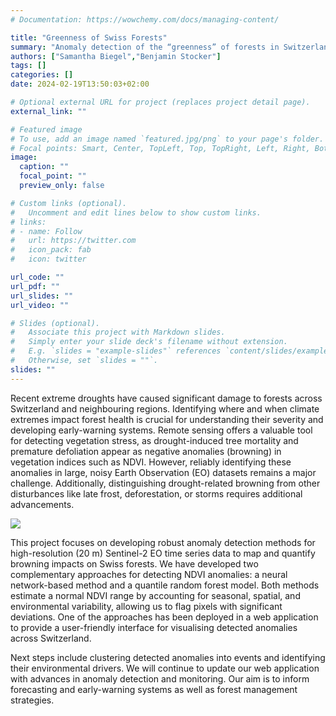 ```yaml
---
# Documentation: https://wowchemy.com/docs/managing-content/

title: "Greenness of Swiss Forests"
summary: "Anomaly detection of the “greenness” of forests in Switzerland."
authors: ["Samantha Biegel","Benjamin Stocker"]
tags: []
categories: []
date: 2024-02-19T13:50:03+02:00

# Optional external URL for project (replaces project detail page).
external_link: ""

# Featured image
# To use, add an image named `featured.jpg/png` to your page's folder.
# Focal points: Smart, Center, TopLeft, Top, TopRight, Left, Right, BottomLeft, Bottom, BottomRight.
image:
  caption: ""
  focal_point: ""
  preview_only: false

# Custom links (optional).
#   Uncomment and edit lines below to show custom links.
# links:
# - name: Follow
#   url: https://twitter.com
#   icon_pack: fab
#   icon: twitter

url_code: ""
url_pdf: ""
url_slides: ""
url_video: ""

# Slides (optional).
#   Associate this project with Markdown slides.
#   Simply enter your slide deck's filename without extension.
#   E.g. `slides = "example-slides"` references `content/slides/example-slides.md`.
#   Otherwise, set `slides = ""`.
slides: ""
---
```


Recent extreme droughts have caused significant damage to forests across Switzerland and neighbouring regions. Identifying where and when climate extremes impact forest health is crucial for understanding their severity and developing early-warning systems. Remote sensing offers a valuable tool for detecting vegetation stress, as drought-induced tree mortality and premature defoliation appear as negative anomalies (browning) in vegetation indices such as NDVI. However, reliably identifying these anomalies in large, noisy Earth Observation (EO) datasets remains a major challenge. Additionally, distinguishing drought-related browning from other disturbances like late frost, deforestation, or storms requires additional advancements.

![](dimpeo.png) 
 
This project focuses on developing robust anomaly detection methods for high-resolution (20 m) Sentinel-2 EO time series data to map and quantify browning impacts on Swiss forests. We have developed two complementary approaches for detecting NDVI anomalies: a neural network-based method and a quantile random forest model. Both methods estimate a normal NDVI range by accounting for seasonal, spatial, and environmental variability, allowing us to flag pixels with significant deviations. One of the approaches has been deployed in a web application to provide a user-friendly interface for visualising detected anomalies across Switzerland.
 
Next steps include clustering detected anomalies into events and identifying their environmental drivers. We will continue to update our web application with advances in anomaly detection and monitoring. Our aim is to inform forecasting and early-warning systems as well as forest management strategies.